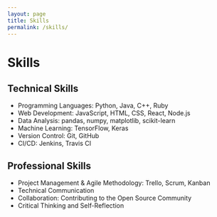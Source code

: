 ```yaml
---
layout: page
title: Skills
permalink: /skills/
---
```


# Skills

## Technical Skills
- Programming Languages: Python, Java, C++, Ruby
- Web Development: JavaScript, HTML, CSS, React, Node.js
- Data Analysis: pandas, numpy, matplotlib, scikit-learn
- Machine Learning: TensorFlow, Keras
- Version Control: Git, GitHub
- CI/CD: Jenkins, Travis CI

## Professional Skills
- Project Management & Agile Methodology: Trello, Scrum, Kanban
- Technical Communication
- Collaboration: Contributing to the Open Source Community
- Critical Thinking and Self-Reflection
